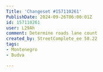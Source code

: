 ```yaml
---
Title: 'Changeset #157110261'
PublishDate: 2024-09-26T06:00:01Z
id: 157110261
user: L29Ah
comment: Determine roads lane count
created_by: StreetComplete_ee 58.22
tags:
- Montenegro
- Budva

---
```

